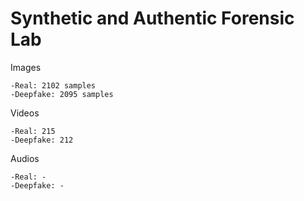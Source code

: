 # Synthetic and Authentic Forensic Lab

Images

	-Real: 2102 samples
	-Deepfake: 2095 samples
	
Videos

	-Real: 215
	-Deepfake: 212
	
	
Audios

	-Real: -
	-Deepfake: -
